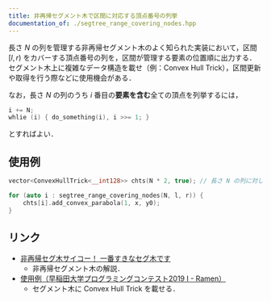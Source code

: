 ```yaml
---
title: 非再帰セグメント木で区間に対応する頂点番号の列挙
documentation_of: ./segtree_range_covering_nodes.hpp
---
```


長さ $N$ の列を管理する非再帰セグメント木のよく知られた実装において，区間 $[l, r)$ をカバーする頂点番号の列を，区間が管理する要素の位置順に出力する．セグメント木上に複雑なデータ構造を載せ（例：Convex Hull Trick），区間更新や取得を行う際などに使用機会がある．

なお，長さ $N$ の列のうち $i$ 番目の**要素を含む**全ての頂点を列挙するには，
```cpp
i += N;
whlie (i) { do_something(i), i >>= 1; }
```
とすればよい．

## 使用例

```cpp
vector<ConvexHullTrick<__int128>> chts(N * 2, true); // 長さ N の列に対して，区間を管理する CHT を 2N 個生成

for (auto i : segtree_range_covering_nodes(N, l, r)) {
    chts[i].add_convex_parabola(1, x, y0);
}
```

## リンク

- [非再帰セグ木サイコー！ 一番すきなセグ木です](https://hcpc-hokudai.github.io/archive/structure_segtree_001.pdf)
  - 非再帰セグメント木の解説．
- [使用例（早稲田大学プログラミングコンテスト2019 I - Ramen）](https://atcoder.jp/contests/wupc2019/submissions/22283489)
  - セグメント木に Convex Hull Trick を載せる．
